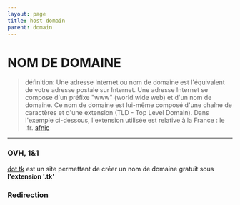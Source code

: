 ```yaml
---
layout: page
title: host domain
parent: domain
---
```


# NOM DE DOMAINE
> définition: Une adresse Internet ou nom de domaine est l'équivalent de votre adresse postale sur Internet. Une adresse Internet se compose d'un préfixe "www" (world wide web) et d'un nom de domaine. Ce nom de domaine est lui-même composé d'une chaîne de caractères et d'une extension (TLD - Top Level Domain). Dans l'exemple ci-dessous, l'extension utilisée est relative à la France : le .fr.
[afnic](https://www.afnic.fr/fr/votre-nom-de-domaine/qu-est-ce-qu-un-nom-de-domaine/)

---

### OVH, 1&1
  [dot tk](dot.tk) est un site permettant de créer un nom de domaine gratuit sous **l'extension '.tk'**
### Redirection
